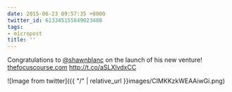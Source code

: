 ```yaml
---
date: 2015-06-23 09:57:35 +0000
twitter_id: 613345155849023488
tags:
- micropost
title: ''
---
```


Congratulations to [@shawnblanc](https://twitter.com/shawnblanc) on the launch of his new venture! [thefocuscourse.com](https://thefocuscourse.com) http://t.co/aSLXlvdxCC

![Image from twitter]({{ "/" | relative_url  }}images/CIMKKzkWEAAiwGi.png)
